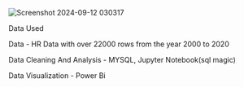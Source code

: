 ![Screenshot 2024-09-12 030317](https://github.com/user-attachments/assets/bc427261-8e07-41f4-8762-e347d7ec7fbf)

Data Used

Data - HR Data with over 22000 rows from the year 2000 to 2020

Data Cleaning And Analysis - MYSQL, Jupyter Notebook(sql magic)

Data Visualization - Power Bi
